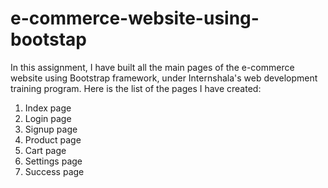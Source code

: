 # e-commerce-website-using-bootstap
In this assignment, I have built all the main pages of the e-commerce website using Bootstrap framework, under Internshala's web development training program.
Here is the list of the pages I have created:
1. Index page
2. Login page
3. Signup page
4. Product page
5. Cart page
6. Settings page
7. Success page
